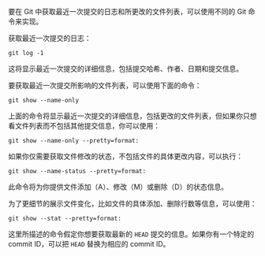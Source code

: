要在 Git 中获取最近一次提交的日志和所更改的文件列表，可以使用不同的 Git 命令来实现。

获取最近一次提交的日志：

```shell
git log -1
```

这将显示最近一次提交的详细信息，包括提交哈希、作者、日期和提交信息。

要获取最近一次提交所影响的文件列表，可以使用下面的命令：

```shell
git show --name-only
```

上面的命令将显示最近一次提交的详细信息，包括更改的文件列表，但如果你只想看文件列表而不包括其他提交信息，你可以使用：

```shell
git show --name-only --pretty=format:
```

如果你仅需要获取文件修改的状态，不包括文件的具体更改内容，可以执行：

```shell
git show --name-status --pretty=format:
```

此命令将为你提供文件添加（A）、修改（M）或删除（D）的状态信息。

为了更细节的展示文件变化，比如文件的具体添加、删除行数等信息，可以使用：

```shell
git show --stat --pretty=format:
```

这里所描述的命令假定你想要获取最新的 `HEAD` 提交的信息。如果你有一个特定的 commit ID，可以把 `HEAD` 替换为相应的 commit
ID。
